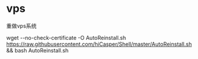 # vps
重做vps系统

wget --no-check-certificate -O AutoReinstall.sh https://raw.githubusercontent.com/hiCasper/Shell/master/AutoReinstall.sh && bash AutoReinstall.sh
